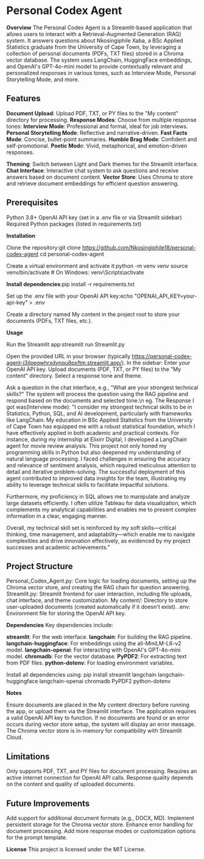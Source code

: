 # **Personal Codex Agent**
**Overview**
The Personal Codex Agent is a Streamlit-based application that allows users to interact with a Retrieval-Augmented Generation (RAG) system. It answers questions about Nkosingiphile Xaba, a BSc Applied Statistics graduate from the University of Cape Town, by leveraging a collection of personal documents (PDFs, TXT files) stored in a Chroma vector database. The system uses LangChain, HuggingFace embeddings, and OpenAI's GPT-4o-mini model to provide contextually relevant and personalized responses in various tones, such as Interview Mode, Personal Storytelling Mode, and more.

## **Features**

**Document Upload**: Upload PDF, TXT, or PY files to the "My content" directory for processing.
**Response Modes**: Choose from multiple response tones:
**Interview Mode**: Professional and formal, ideal for job interviews.
**Personal Storytelling Mode**: Reflective and narrative-driven.
**Fast Facts Mode**: Concise, bullet-point summaries.
**Humble Brag Mode**: Confident and self-promotional.
**Poetic Mod**e: Vivid, metaphorical, and emotion-driven responses.


**Theming**: Switch between Light and Dark themes for the Streamlit interface.
**Chat Interface**: Interactive chat system to ask questions and receive answers based on document content.
**Vector Store**: Uses Chroma to store and retrieve document embeddings for efficient question answering.

## **Prerequisites**

Python 3.8+
OpenAI API key (set in a .env file or via Streamlit sidebar)
Required Python packages (listed in requirements.txt)

**Installation**

Clone the repository:git clone https://github.com/Nkosingiphile18/personal-codex-agent
cd personal-codex-agent


Create a virtual environment and activate it:python -m venv venv
source venv/bin/activate  # On Windows: venv\Scripts\activate


**Install dependencies**:pip install -r requirements.txt


Set up the .env file with your OpenAI API key:echo "OPENAI_API_KEY=your-api-key" > .env


Create a directory named My content in the project root to store your documents (PDFs, TXT files, etc.).

**Usage**

Run the Streamlit app:streamlit run Streamlit.py


Open the provided URL in your browser (typically https://personal-codex-agent-j3jlpeqwhrxdynqu8pxftm.streamlit.app/).
In the sidebar:
Enter your OpenAI API key.
Upload documents (PDF, TXT, or PY files) to the "My content" directory.
Select a response tone and theme.


Ask a question in the chat interface, e.g., "What are your strongest technical skills?"
The system will process the question using the RAG pipeline and respond based on the documents and selected tone.\n
eg. The Response I got was(Interview mode):
     "I consider my strongest technical skills to be in Statistics, Python, SQL, and AI development, particularly with frameworks like LangChain. My education in BSc Applied Statistics from the University of Cape Town has equipped me with a robust statistical foundation, which I have effectively applied in both academic and practical contexts.
For instance, during my internship at Elixirr Digital, I developed a LangChain agent for movie review analysis. This project not only honed my programming skills in Python but also deepened my understanding of natural language processing. I faced challenges in ensuring the accuracy and relevance of sentiment analysis, which required meticulous attention to detail and iterative problem-solving. The successful deployment of this agent contributed to improved data insights for the team, illustrating my ability to leverage technical skills to facilitate impactful solutions.

Furthermore, my proficiency in SQL allows me to manipulate and analyze large datasets efficiently. I often utilize Tableau for data visualization, which complements my analytical capabilities and enables me to present complex information in a clear, engaging manner.

Overall, my technical skill set is reinforced by my soft skills—critical thinking, time management, and adaptability—which enable me to navigate complexities and drive innovation effectively, as evidenced by my project successes and academic achievements."

## **Project Structure**

Personal_Codex_Agent.py: Core logic for loading documents, setting up the Chroma vector store, and creating the RAG chain for question answering.
Streamlit.py: Streamlit frontend for user interaction, including file uploads, chat interface, and theme customization.
My content/: Directory to store user-uploaded documents (created automatically if it doesn't exist).
.env: Environment file for storing the OpenAI API key.

**Dependencies**
Key dependencies include:

**streamlit**: For the web interface.
**langchain**: For building the RAG pipeline.
**langchain-huggingface**: For embeddings using the all-MiniLM-L6-v2 model.
**langchain-openai**: For interacting with OpenAI's GPT-4o-mini model.
**chromadb**: For the vector database.
**PyPDF2**: For extracting text from PDF files.
**python-dotenv**: For loading environment variables.

Install all dependencies using:
pip install streamlit langchain langchain-huggingface langchain-openai chromadb PyPDF2 python-dotenv

**Notes**

Ensure documents are placed in the My content directory before running the app, or upload them via the Streamlit interface.
The application requires a valid OpenAI API key to function.
If no documents are found or an error occurs during vector store setup, the system will display an error message.
The Chroma vector store is in-memory for compatibility with Streamlit Cloud.

## **Limitations**

Only supports PDF, TXT, and PY files for document processing.
Requires an active internet connection for OpenAI API calls.
Response quality depends on the content and quality of uploaded documents.

## **Future Improvements**

Add support for additional document formats (e.g., DOCX, MD).
Implement persistent storage for the Chroma vector store.
Enhance error handling for document processing.
Add more response modes or customization options for the prompt template.

**License**
This project is licensed under the MIT License.
